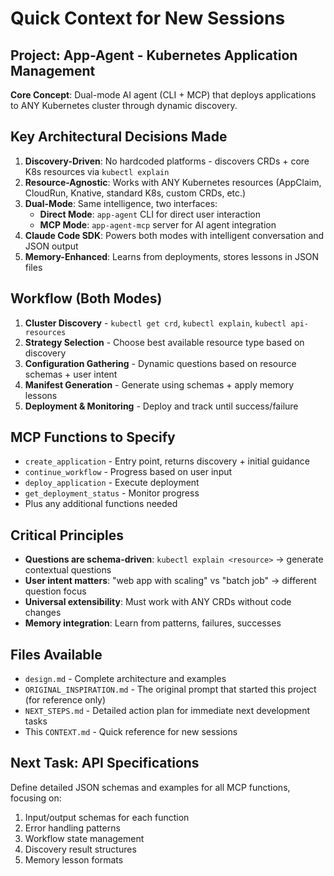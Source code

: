 # Quick Context for New Sessions

## Project: App-Agent - Kubernetes Application Management

**Core Concept**: Dual-mode AI agent (CLI + MCP) that deploys applications to ANY Kubernetes cluster through dynamic discovery.

## Key Architectural Decisions Made

1. **Discovery-Driven**: No hardcoded platforms - discovers CRDs + core K8s resources via `kubectl explain`
2. **Resource-Agnostic**: Works with ANY Kubernetes resources (AppClaim, CloudRun, Knative, standard K8s, custom CRDs, etc.)
3. **Dual-Mode**: Same intelligence, two interfaces:
   - **Direct Mode**: `app-agent` CLI for direct user interaction
   - **MCP Mode**: `app-agent-mcp` server for AI agent integration
4. **Claude Code SDK**: Powers both modes with intelligent conversation and JSON output
5. **Memory-Enhanced**: Learns from deployments, stores lessons in JSON files

## Workflow (Both Modes)
1. **Cluster Discovery** - `kubectl get crd`, `kubectl explain`, `kubectl api-resources`
2. **Strategy Selection** - Choose best available resource type based on discovery
3. **Configuration Gathering** - Dynamic questions based on resource schemas + user intent
4. **Manifest Generation** - Generate using schemas + apply memory lessons
5. **Deployment & Monitoring** - Deploy and track until success/failure

## MCP Functions to Specify
- `create_application` - Entry point, returns discovery + initial guidance
- `continue_workflow` - Progress based on user input
- `deploy_application` - Execute deployment
- `get_deployment_status` - Monitor progress
- Plus any additional functions needed

## Critical Principles
- **Questions are schema-driven**: `kubectl explain <resource>` → generate contextual questions
- **User intent matters**: "web app with scaling" vs "batch job" → different question focus
- **Universal extensibility**: Must work with ANY CRDs without code changes
- **Memory integration**: Learn from patterns, failures, successes

## Files Available
- `design.md` - Complete architecture and examples
- `ORIGINAL_INSPIRATION.md` - The original prompt that started this project (for reference only)
- `NEXT_STEPS.md` - Detailed action plan for immediate next development tasks
- This `CONTEXT.md` - Quick reference for new sessions

## Next Task: API Specifications
Define detailed JSON schemas and examples for all MCP functions, focusing on:
1. Input/output schemas for each function
2. Error handling patterns
3. Workflow state management
4. Discovery result structures
5. Memory lesson formats 